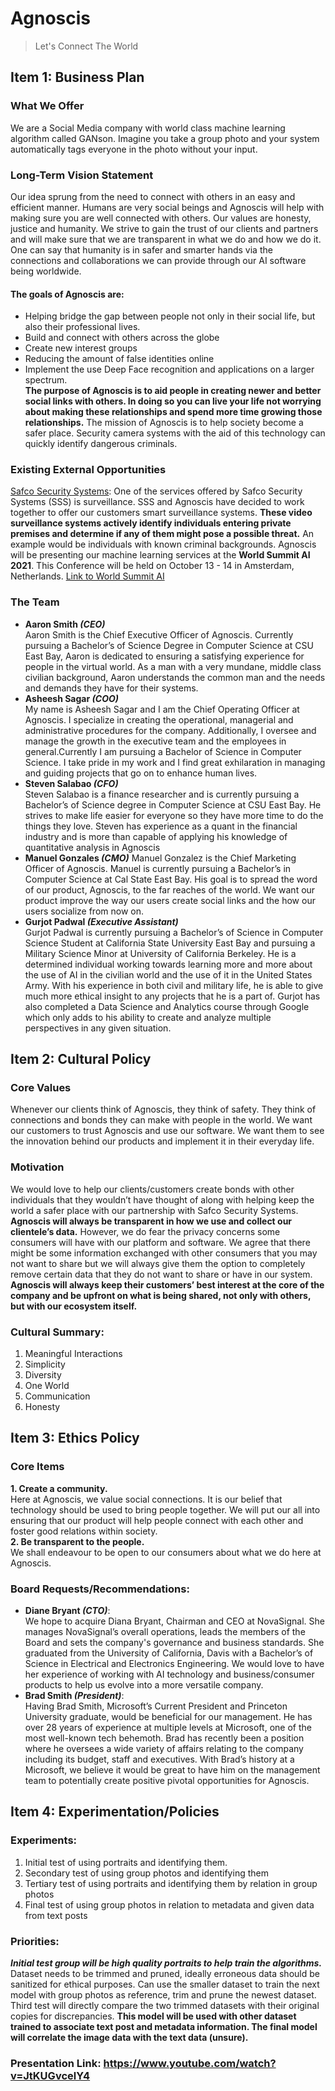# Agnoscis
> Let's Connect The World

## Item 1: Business Plan
### What We Offer
We are a Social Media company with world class machine learning algorithm called GANson. Imagine you take a group photo and your system automatically tags everyone in the photo without your input.
### Long-Term Vision Statement
Our idea sprung from the need to connect with others in an easy and efficient manner.
Humans are very social beings and Agnoscis will help with making sure you are well connected with others.
Our values are honesty, justice and humanity. We strive to gain the trust of our clients and partners and will make sure that we are transparent in what we do and how we do it. One can say that humanity is in safer and smarter hands via the connections and collaborations we can provide through our AI software being worldwide.
#### The goals of Agnoscis are:
* Helping bridge the gap between people not only in their social life, but also their professional lives. 
* Build and connect with others across the globe
* Create new interest groups
* Reducing the amount of false identities online
* Implement the use Deep Face recognition and applications on a larger spectrum. <br>
**The purpose of Agnoscis is to aid people in creating newer and better social links with others. In doing so you can live your life not worrying about making these relationships and spend more time growing those relationships.**
The mission of Agnoscis is to help society become a safer place. Security camera systems with the aid of this technology can quickly identify dangerous criminals. 
### Existing External Opportunities
[Safco Security Systems](https://www.safcosecurity.com/):
One of the services offered by Safco Security Systems (SSS) is surveillance. SSS and Agnoscis have decided to work together to offer our customers smart surveillance systems. **These video surveillance systems actively identify individuals entering private premises and determine if any of them might pose a possible threat.** An example would be individuals with known criminal backgrounds. 
Agnoscis will be presenting our machine learning services at the **World Summit AI 2021**. This Conference will be held on October 13 - 14 in Amsterdam, Netherlands. 
[Link to World Summit AI](https://worldsummit.ai/)

### The Team
* **Aaron Smith _(CEO)_** <br>
Aaron Smith is the Chief Executive Officer of Agnoscis. Currently pursuing a Bachelor’s of Science Degree in Computer Science at CSU East Bay, Aaron is dedicated to ensuring a satisfying experience for people in the virtual world. As a man with a very mundane, middle class civilian background, Aaron understands the common man and the needs and demands they have for their systems.
* **Asheesh Sagar _(COO)_** <br>
My name is Asheesh Sagar and I am the Chief Operating Officer at Agnoscis. I specialize in creating the operational, managerial and administrative procedures for the company. Additionally, I oversee and manage the growth in the executive team and the employees in general.Currently I am pursuing a Bachelor of Science in Computer Science. I take pride in my work and I find great exhilaration in managing and guiding projects that go on to enhance human lives.
* **Steven Salabao _(CFO)_** <br>
Steven Salabao is a finance researcher and is currently pursuing a Bachelor’s of Science degree in Computer Science at CSU East Bay. He strives to make life easier for everyone so they have more time to do the things they love. Steven has experience as a quant in the financial industry and is more than capable of applying his knowledge of quantitative analysis in Agnoscis
* **Manuel Gonzales _(CMO)_**
Manuel Gonzalez is the Chief Marketing Officer of Agnoscis. Manuel is currently pursuing a Bachelor’s in Computer Science at Cal State East Bay. His goal is to spread the word of our product, Agnoscis, to the far reaches of the world. We want our product improve the way our users create social links and the how our users socialize from now on.
* **Gurjot Padwal _(Executive Assistant)_** <br>
Gurjot Padwal is currently pursuing a Bachelor’s of Science in Computer Science Student at California State University East Bay and pursuing a Military Science Minor at University of California Berkeley. He is a determined individual working towards learning more and more about the use of AI in the civilian world and the use of it in the United States Army. With his experience in both civil and military life, he is able to give much more ethical insight to any projects that he is a part of. Gurjot has also completed a Data Science and Analytics course through Google which only adds to his ability to create and analyze multiple perspectives in any given situation.



## Item 2: Cultural Policy
### Core Values
Whenever our clients think of Agnoscis, they think of safety. They think of connections and bonds they can make with people in the world. We want our customers to trust Agnoscis and use our software. We want them to see the innovation behind our products and implement it in their everyday life.
### Motivation
We would love to help our clients/customers create bonds with other individuals that they wouldn’t have thought of along with helping keep the world a safer place with our partnership with Safco Security Systems. **Agnoscis will always be transparent in how we use and collect our clientele’s data.** However, we do fear the privacy concerns some consumers will have with our platform and software. We agree that there might be some information exchanged with other consumers that you may not want to share but we will always give them the option to completely remove certain data that they do not want to share or have in our system. **Agnoscis will always keep their customers’ best interest at the core of the company and be upfront on what is being shared, not only with others, but with our ecosystem itself.**

### Cultural Summary:
1. Meaningful Interactions
2. Simplicity 
3. Diversity
4. One World
5. Communication
6. Honesty

## Item 3: Ethics Policy
### Core Items
**1. Create a community.** <br>
Here at Agnoscis, we value social connections. It is our belief that technology should be used to bring people together. We will put our all into ensuring that our product will help people connect with each other and foster good relations within society. <br>
**2. Be transparent to the people.** <br>
We shall endeavour to be open to our consumers about what we do here at Agnoscis. 

### Board Requests/Recommendations:
* **Diane Bryant _(CTO)_**: <br>
We hope to acquire Diana Bryant, Chairman and CEO at NovaSignal. She manages NovaSignal’s overall operations, leads the members of the Board and sets the company's governance and business standards. She graduated from the University of California, Davis with a Bachelor’s of Science in Electrical and Electronics Engineering. We would love to have her experience of working with AI technology and business/consumer products to help us evolve into a more versatile company.
* **Brad Smith _(President)_**: <br>
Having Brad Smith, Microsoft’s Current President and Princeton University graduate, would be beneficial for our management. He has over 28 years of experience at multiple levels at Microsoft, one of the most well-known tech behemoth. Brad has recently been a position where he oversees a wide variety of affairs relating to the company including its budget, staff and executives. With Brad’s history at a Microsoft, we believe it would be great to have him on the management team to potentially create positive pivotal opportunities for Agnoscis.

## Item 4: Experimentation/Policies

### Experiments:
1. Initial test of using portraits and identifying them.
2. Secondary test of using group photos and identifying them
3. Tertiary test of using portraits and identifying them by relation in group photos
4. Final test of using group photos in relation to metadata and given data from text posts 

### Priorities: 
_**Initial test group will be high quality portraits to help train the algorithms.**_ Dataset needs to be trimmed and pruned, ideally erroneous data should be sanitized for ethical purposes. Can use the smaller dataset to train the next model with group photos as reference, trim and prune the newest dataset. Third test will directly compare the two trimmed datasets with their original copies for discrepancies. **This model will be used with other dataset trained to associate text post and metadata information. The final model will correlate the image data with the text data (unsure).**

### Presentation Link: https://www.youtube.com/watch?v=JtKUGvcelY4 

